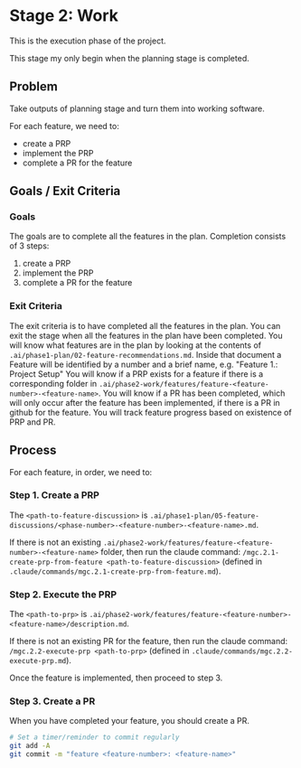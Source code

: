 # Stage 2: Work

This is the execution phase of the project. 

This stage my only begin when the planning stage is completed.

## Problem

Take outputs of planning stage and turn them into working software.

For each feature, we need to:
- create a PRP
- implement the PRP
- complete a PR for the feature

## Goals / Exit Criteria

### Goals
The goals are to complete all the features in the plan.
Completion consists of 3 steps:
1. create a PRP
2. implement the PRP
3. complete a PR for the feature

### Exit Criteria
The exit criteria is to have completed all the features in the plan.
You can exit the stage when all the features in the plan have been completed.
You will know what features are in the plan by looking at the contents of `.ai/phase1-plan/02-feature-recommendations.md`.
Inside that document a Feature will be identified by a number and a brief name, e.g. "Feature 1.: Project Setup"
You will know if a PRP exists for a feature if there is a corresponding folder in `.ai/phase2-work/features/feature-<feature-number>-<feature-name>`.
You will know if a PR has been completed, which will only occur after the feature has been implemented, if there is a PR in github for the feature.
You will track feature progress based on existence of PRP and PR.

## Process

For each feature, in order, we need to:

### Step 1. Create a PRP

The `<path-to-feature-discussion>` is `.ai/phase1-plan/05-feature-discussions/<phase-number>-<feature-number>-<feature-name>.md`.

If there is not an existing `.ai/phase2-work/features/feature-<feature-number>-<feature-name>` folder, then run the claude command: `/mgc.2.1-create-prp-from-feature <path-to-feature-discussion>` (defined in `.claude/commands/mgc.2.1-create-prp-from-feature.md`).

### Step 2. Execute the PRP

The `<path-to-prp>` is `.ai/phase2-work/features/feature-<feature-number>-<feature-name>/description.md`.

If there is not an existing PR for the feature, then run the claude command: `/mgc.2.2-execute-prp <path-to-prp>` (defined in `.claude/commands/mgc.2.2-execute-prp.md`).

Once the feature is implemented, then proceed to step 3.

### Step 3. Create a PR

When you have completed your feature, you should create a PR.
```bash
# Set a timer/reminder to commit regularly
git add -A
git commit -m "feature <feature-number>: <feature-name>"
```